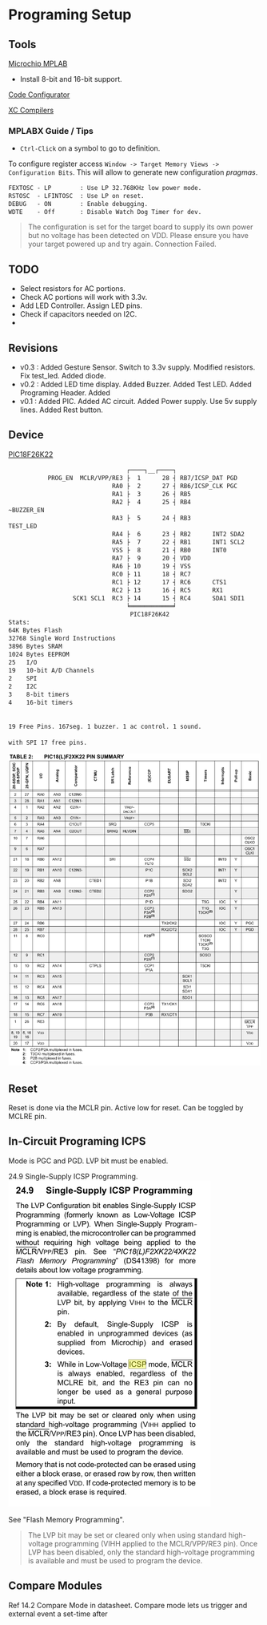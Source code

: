 
# Programing Setup

## Tools
[Microchip MPLAB](https://www.microchip.com/en-us/development-tools-tools-and-software/mplab-x-ide)
- Install 8-bit and 16-bit support.

[Code Configurator](https://www.microchip.com/en-us/development-tools-tools-and-software/embedded-software-center/mplab-code-configurator)

[XC Compilers](https://www.microchip.com/en-us/development-tools-tools-and-software/mplab-xc-compilers)

### MPLABX Guide / Tips

- `Ctrl-Click` on a symbol to go to definition.

To configure register access `Window -> Target Memory Views -> Configuration Bits`. This will allow to generate new configuration *pragmas*.

```
FEXTOSC - LP        : Use LP 32.768KHz low power mode.
RSTOSC  - LFINTOSC  : Use LP on reset.
DEBUG   - ON        : Enable debugging.
WDTE    - Off       : Disable Watch Dog Timer for dev.
```

> The configuration is set for the target board to supply its own power but no voltage has been detected on VDD. Please ensure you have your target powered up and try again.
> Connection Failed.



## TODO

- Select resistors for AC portions.
- Check AC portions will work with 3.3v.
- Add LED Controller. Assign LED pins.
- Check if capacitors needed on I2C.
- 

## Revisions

- v0.3 :
	Added Gesture Sensor.
	Switch to 3.3v supply. Modified resistors.
	Fix test_led. Added diode.
- v0.2 :
    Added LED time display.
	Added Buzzer.
	Added Test LED.
	Added Programing Header.
	Added 
- v0.1 :
    Added PIC.
	Added AC circuit.
	Added Power supply. Use 5v supply lines.
	Added Rest button.

## Device

[PIC18F26K22](../Datasheets/datasheet%20PIC18F26K22%20(microcontroller).pdf)
```
                                 ┌────┐__┌────┐
           PROG_EN  MCLR/VPP/RE3 ├  1      28 ┤ RB7/ICSP_DAT PGD
                             RA0 ├  2      27 ┤ RB6/ICSP_CLK PGC
                             RA1 ├  3      26 ┤ RB5
                             RA2 ├  4      25 ┤ RB4                ~BUZZER_EN
                             RA3 ├  5      24 ┤ RB3                 TEST_LED
                             RA4 ├  6      23 ┤ RB2      INT2 SDA2
                             RA5 ├  7      22 ┤ RB1      INT1 SCL2 
                             VSS ├  8      21 ┤ RB0      INT0
                             RA7 ├  9      20 ┤ VDD
                             RA6 ├ 10      19 ┤ VSS
                             RC0 ├ 11      18 ┤ RC7
                             RC1 ├ 12      17 ┤ RC6      CTS1
                             RC2 ├ 13      16 ┤ RC5      RX1
                  SCK1 SCL1  RC3 ├ 14      15 ┤ RC4      SDA1 SDI1
                                 ╘════════════╛
                                  PIC18F26K42
Stats:
64K Bytes Flash
32768 Single Word Instructions
3896 Bytes SRAM
1024 Bytes EEPROM
25   I/O
19   10-bit A/D Channels
2    SPI
2    I2C
3    8-bit timers
4    16-bit timers


19 Free Pins. 167seg. 1 buzzer. 1 ac control. 1 sound.

with SPI 17 free pins. 
```

![Additional Pin Mappings](/Firmware/PinMappings.png)

## Reset
Reset is done via the MCLR pin. Active low for reset. Can be toggled by MCLRE pin.

## In-Circuit Programing ICPS
Mode is PGC and PGD.
LVP bit must be enabled.

24.9 Single-Supply ICSP Programming.
![Single-Supply Programing](./SingleSupplyProgramming.png)

See "Flash Memory Programming".

> The LVP bit may be set or cleared only when using standard high-voltage
> programming (VIHH applied to the MCLR/VPP/RE3 pin). Once LVP has been
> disabled, only the standard high-voltage programming is available and must
> be used to program the device.


## Compare Modules
Ref 14.2 Compare Mode in datasheet.
Compare mode lets us trigger and external event a set-time after 










